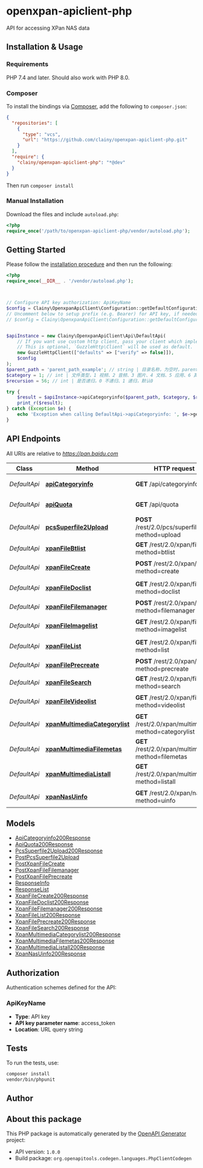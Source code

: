 # openxpan-apiclient-php

API for accessing XPan NAS data


## Installation & Usage

### Requirements

PHP 7.4 and later.
Should also work with PHP 8.0.

### Composer

To install the bindings via [Composer](https://getcomposer.org/), add the following to `composer.json`:

```json
{
  "repositories": [
    {
      "type": "vcs",
      "url": "https://github.com/clainy/openxpan-apiclient-php.git"
    }
  ],
  "require": {
    "clainy/openxpan-apiclient-php": "*@dev"
  }
}
```

Then run `composer install`

### Manual Installation

Download the files and include `autoload.php`:

```php
<?php
require_once('/path/to/openxpan-apiclient-php/vendor/autoload.php');
```

## Getting Started

Please follow the [installation procedure](#installation--usage) and then run the following:

```php
<?php
require_once(__DIR__ . '/vendor/autoload.php');



// Configure API key authorization: ApiKeyName
$config = Clainy\OpenxpanApiClient\Configuration::getDefaultConfiguration()->setApiKey('access_token', 'YOUR_API_KEY');
// Uncomment below to setup prefix (e.g. Bearer) for API key, if needed
// $config = Clainy\OpenxpanApiClient\Configuration::getDefaultConfiguration()->setApiKeyPrefix('access_token', 'Bearer');


$apiInstance = new Clainy\OpenxpanApiClient\Api\DefaultApi(
    // If you want use custom http client, pass your client which implements `GuzzleHttp\ClientInterface`.
    // This is optional, `GuzzleHttp\Client` will be used as default.
    new GuzzleHttpClient(["defaults" => ["verify" => false]]),
    $config
);
$parent_path = 'parent_path_example'; // string | 目录名称，为空时，parent_path = \"/\" && recursion = 1
$category = 1; // int | 文件类型，1 视频、2 音频、3 图片、4 文档、5 应用、6 其他、7 种子
$recursion = 56; // int | 是否递归，0 不递归、1 递归，默认0

try {
    $result = $apiInstance->apiCategoryinfo($parent_path, $category, $recursion);
    print_r($result);
} catch (Exception $e) {
    echo 'Exception when calling DefaultApi->apiCategoryinfo: ', $e->getMessage(), PHP_EOL;
}

```

## API Endpoints

All URIs are relative to *https://pan.baidu.com*

Class | Method | HTTP request | Description
------------ | ------------- | ------------- | -------------
*DefaultApi* | [**apiCategoryinfo**](docs/Api/DefaultApi.md#apicategoryinfo) | **GET** /api/categoryinfo | 获取分类文件总个数
*DefaultApi* | [**apiQuota**](docs/Api/DefaultApi.md#apiquota) | **GET** /api/quota | 获取网盘容量信息
*DefaultApi* | [**pcsSuperfile2Upload**](docs/Api/DefaultApi.md#pcssuperfile2upload) | **POST** /rest/2.0/pcs/superfile2?method=upload | 分片上传
*DefaultApi* | [**xpanFileBtlist**](docs/Api/DefaultApi.md#xpanfilebtlist) | **GET** /rest/2.0/xpan/file?method=btlist | 获取bt列表
*DefaultApi* | [**xpanFileCreate**](docs/Api/DefaultApi.md#xpanfilecreate) | **POST** /rest/2.0/xpan/file?method=create | 创建文件, 创建文件夹
*DefaultApi* | [**xpanFileDoclist**](docs/Api/DefaultApi.md#xpanfiledoclist) | **GET** /rest/2.0/xpan/file?method=doclist | 获取文档列表
*DefaultApi* | [**xpanFileFilemanager**](docs/Api/DefaultApi.md#xpanfilefilemanager) | **POST** /rest/2.0/xpan/file?method=filemanager | 管理文件
*DefaultApi* | [**xpanFileImagelist**](docs/Api/DefaultApi.md#xpanfileimagelist) | **GET** /rest/2.0/xpan/file?method=imagelist | 获取图片列表
*DefaultApi* | [**xpanFileList**](docs/Api/DefaultApi.md#xpanfilelist) | **GET** /rest/2.0/xpan/file?method=list | 获取文件列表
*DefaultApi* | [**xpanFilePrecreate**](docs/Api/DefaultApi.md#xpanfileprecreate) | **POST** /rest/2.0/xpan/file?method=precreate | 预上传
*DefaultApi* | [**xpanFileSearch**](docs/Api/DefaultApi.md#xpanfilesearch) | **GET** /rest/2.0/xpan/file?method=search | 搜索文件
*DefaultApi* | [**xpanFileVideolist**](docs/Api/DefaultApi.md#xpanfilevideolist) | **GET** /rest/2.0/xpan/file?method=videolist | 获取视频列表
*DefaultApi* | [**xpanMultimediaCategorylist**](docs/Api/DefaultApi.md#xpanmultimediacategorylist) | **GET** /rest/2.0/xpan/multimedia?method=categorylist | 获取分类文件列表
*DefaultApi* | [**xpanMultimediaFilemetas**](docs/Api/DefaultApi.md#xpanmultimediafilemetas) | **GET** /rest/2.0/xpan/multimedia?method=filemetas | 查询文件信息
*DefaultApi* | [**xpanMultimediaListall**](docs/Api/DefaultApi.md#xpanmultimedialistall) | **GET** /rest/2.0/xpan/multimedia?method=listall | 递归获取文件列表
*DefaultApi* | [**xpanNasUinfo**](docs/Api/DefaultApi.md#xpannasuinfo) | **GET** /rest/2.0/xpan/nas?method=uinfo | 获取用户信息

## Models

- [ApiCategoryinfo200Response](docs/Model/ApiCategoryinfo200Response.md)
- [ApiQuota200Response](docs/Model/ApiQuota200Response.md)
- [PcsSuperfile2Upload200Response](docs/Model/PcsSuperfile2Upload200Response.md)
- [PostPcsSuperfile2Upload](docs/Model/PostPcsSuperfile2Upload.md)
- [PostXpanFileCreate](docs/Model/PostXpanFileCreate.md)
- [PostXpanFileFilemanager](docs/Model/PostXpanFileFilemanager.md)
- [PostXpanFilePrecreate](docs/Model/PostXpanFilePrecreate.md)
- [ResponseInfo](docs/Model/ResponseInfo.md)
- [ResponseList](docs/Model/ResponseList.md)
- [XpanFileCreate200Response](docs/Model/XpanFileCreate200Response.md)
- [XpanFileDoclist200Response](docs/Model/XpanFileDoclist200Response.md)
- [XpanFileFilemanager200Response](docs/Model/XpanFileFilemanager200Response.md)
- [XpanFileList200Response](docs/Model/XpanFileList200Response.md)
- [XpanFilePrecreate200Response](docs/Model/XpanFilePrecreate200Response.md)
- [XpanFileSearch200Response](docs/Model/XpanFileSearch200Response.md)
- [XpanMultimediaCategorylist200Response](docs/Model/XpanMultimediaCategorylist200Response.md)
- [XpanMultimediaFilemetas200Response](docs/Model/XpanMultimediaFilemetas200Response.md)
- [XpanMultimediaListall200Response](docs/Model/XpanMultimediaListall200Response.md)
- [XpanNasUinfo200Response](docs/Model/XpanNasUinfo200Response.md)

## Authorization

Authentication schemes defined for the API:
### ApiKeyName

- **Type**: API key
- **API key parameter name**: access_token
- **Location**: URL query string


## Tests

To run the tests, use:

```bash
composer install
vendor/bin/phpunit
```

## Author



## About this package

This PHP package is automatically generated by the [OpenAPI Generator](https://openapi-generator.tech) project:

- API version: `1.0.0`
- Build package: `org.openapitools.codegen.languages.PhpClientCodegen`
